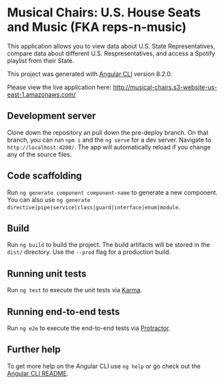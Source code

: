 # Musical Chairs: U.S. House Seats and Music (FKA reps-n-music)

This application allows you to view data about U.S. State Representatives, compare data about different U.S. Respresentatives, and access a Spotify playlist from their State.

This project was generated with [Angular CLI](https://github.com/angular/angular-cli) version 8.2.0.

Please view the live application here: http://musical-chairs.s3-website-us-east-1.amazonaws.com/

## Development server

Clone down the repository an pull down the pre-deploy branch. On that branch, you can run `npm i` and the `ng serve` for a dev server. Navigate to `http://localhost:4200/`. The app will automatically reload if you change any of the source files.

## Code scaffolding

Run `ng generate component component-name` to generate a new component. You can also use `ng generate directive|pipe|service|class|guard|interface|enum|module`.

## Build

Run `ng build` to build the project. The build artifacts will be stored in the `dist/` directory. Use the `--prod` flag for a production build.

## Running unit tests

Run `ng test` to execute the unit tests via [Karma](https://karma-runner.github.io).

## Running end-to-end tests

Run `ng e2e` to execute the end-to-end tests via [Protractor](http://www.protractortest.org/).

## Further help

To get more help on the Angular CLI use `ng help` or go check out the [Angular CLI README](https://github.com/angular/angular-cli/blob/master/README.md).
